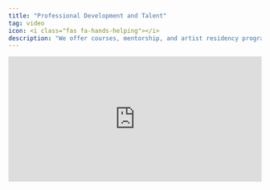 ```yaml
---
title: "Professional Development and Talent"
tag: video
icon: <i class="fas fa-hands-helping"></i>
description: "We offer courses, mentorship, and artist residency programs that support people in <b>developing real skills in business and technology </b>that propel them to the next level of their career."
---
```

<iframe src="https://player.vimeo.com/video/107354409"
frameborder="0" width="100%" height="250" webkitallowfullscreen mozallowfullscreen allowfullscreen></iframe>
